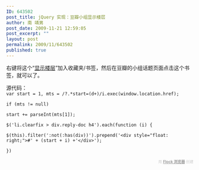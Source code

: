 ```yaml
---
ID: 643502
post_title: jQuery 实现：豆瓣小组显示楼层
author: 南 靖男
post_date: 2009-11-21 12:59:05
post_excerpt: ""
layout: post
permalink: 2009/11/643502
published: true
---
```

<p>右键将这个“<a href="javascript:void((function(){var%20start=1,mts=/%5C?.*start=(%5Cd+)/i.exec(window.location.href);if(mts!=null)start+=parseInt(mts[1]);$(%27li.clearfix%20&gt;%20div.reply-doc%20h4%27).each(function(i){$(this).filter(%27:not(:has(div))%27).prepend(%27&lt;div%20style=&quot;float:right;&quot;&gt;#%27+(start+i)+%27&lt;/div&gt;%27)})})())" title="显示楼层">显示楼层</a>”加入收藏夹/书签，然后在豆瓣的小组话题页面点击这个书签，就可以了。</p>
<p>源代码：<br />
<code>var start = 1, mts = /?.*start=(d+)/i.exec(window.location.href);<br />
if (mts != null)<br />
start += parseInt(mts[1]);<br />
$('li.clearfix &gt; div.reply-doc h4').each(function (i) {<br />
$(this).filter(':not(:has(div))').prepend('&lt;div style="float: right;"&gt;#' + (start + i) +'&lt;/div&gt;');<br />
})</code></p>
<div class="flockcredit" style="text-align: right; color: #CCC; font-size: x-small;">用 <a href="http://www.flock.com/blogged-with-flock" style="color: #999; font-weight: bold;" target="_new" title="Flock 浏览器">Flock 浏览器</a> 创建</div>